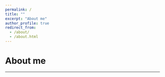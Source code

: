 ```yaml
---
permalink: /
title: ""
excerpt: "About me"
author_profile: true
redirect_from: 
  - /about/
  - /about.html
---
```




About me
======

------


